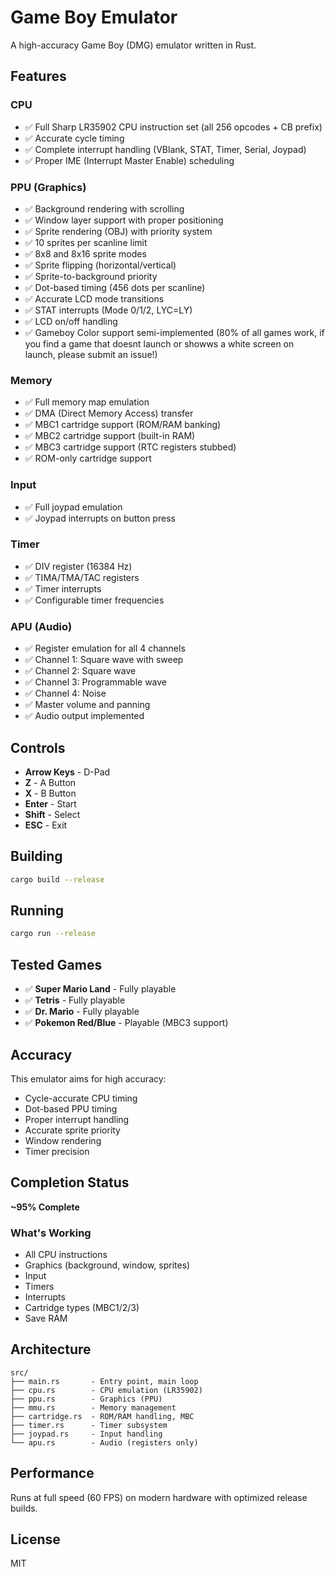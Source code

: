 # Game Boy Emulator

A high-accuracy Game Boy (DMG) emulator written in Rust.

## Features

### CPU
- ✅ Full Sharp LR35902 CPU instruction set (all 256 opcodes + CB prefix)
- ✅ Accurate cycle timing
- ✅ Complete interrupt handling (VBlank, STAT, Timer, Serial, Joypad)
- ✅ Proper IME (Interrupt Master Enable) scheduling

### PPU (Graphics)
- ✅ Background rendering with scrolling
- ✅ Window layer support with proper positioning
- ✅ Sprite rendering (OBJ) with priority system
- ✅ 10 sprites per scanline limit
- ✅ 8x8 and 8x16 sprite modes
- ✅ Sprite flipping (horizontal/vertical)
- ✅ Sprite-to-background priority
- ✅ Dot-based timing (456 dots per scanline)
- ✅ Accurate LCD mode transitions
- ✅ STAT interrupts (Mode 0/1/2, LYC=LY)
- ✅ LCD on/off handling
- ✅ Gameboy Color support semi-implemented (80% of all games work, if you find a game that doesnt launch or showws a white screen on launch, please submit an issue!)

### Memory
- ✅ Full memory map emulation
- ✅ DMA (Direct Memory Access) transfer
- ✅ MBC1 cartridge support (ROM/RAM banking)
- ✅ MBC2 cartridge support (built-in RAM)
- ✅ MBC3 cartridge support (RTC registers stubbed)
- ✅ ROM-only cartridge support

### Input
- ✅ Full joypad emulation
- ✅ Joypad interrupts on button press

### Timer
- ✅ DIV register (16384 Hz)
- ✅ TIMA/TMA/TAC registers
- ✅ Timer interrupts
- ✅ Configurable timer frequencies

### APU (Audio)
- ✅ Register emulation for all 4 channels
- ✅ Channel 1: Square wave with sweep
- ✅ Channel 2: Square wave
- ✅ Channel 3: Programmable wave
- ✅ Channel 4: Noise
- ✅ Master volume and panning
- ✅ Audio output implemented

## Controls

- **Arrow Keys** - D-Pad
- **Z** - A Button
- **X** - B Button
- **Enter** - Start
- **Shift** - Select
- **ESC** - Exit

## Building

```bash
cargo build --release
```

## Running

```bash
cargo run --release
```

## Tested Games

- ✅ **Super Mario Land** - Fully playable
- ✅ **Tetris** - Fully playable
- ✅ **Dr. Mario** - Fully playable
- ✅ **Pokemon Red/Blue** - Playable (MBC3 support)

## Accuracy

This emulator aims for high accuracy:

- Cycle-accurate CPU timing
- Dot-based PPU timing
- Proper interrupt handling
- Accurate sprite priority
- Window rendering
- Timer precision

## Completion Status

**~95% Complete**

### What's Working
- All CPU instructions
- Graphics (background, window, sprites)
- Input
- Timers
- Interrupts
- Cartridge types (MBC1/2/3)
- Save RAM

## Architecture

```
src/
├── main.rs       - Entry point, main loop
├── cpu.rs        - CPU emulation (LR35902)
├── ppu.rs        - Graphics (PPU)
├── mmu.rs        - Memory management
├── cartridge.rs  - ROM/RAM handling, MBC
├── timer.rs      - Timer subsystem
├── joypad.rs     - Input handling
└── apu.rs        - Audio (registers only)
```

## Performance

Runs at full speed (60 FPS) on modern hardware with optimized release builds.

## License

MIT

